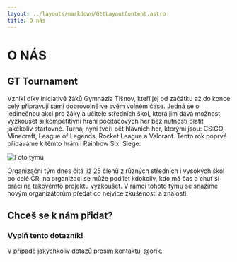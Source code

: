 ```yaml
---
layout: ../layouts/markdown/GttLayoutContent.astro
title: O nás
---
```

# O NÁS

## GT Tournament

Vznikl díky iniciativě žáků Gymnázia Tišnov, kteří jej od začátku až do konce celý připravují sami dobrovolně ve svém volném čase. Jedná se o jedinečnou akci pro žáky a učitele středních škol, která jim dává možnost vyzkoušet si kompetitivní hraní počítačových her bez nutnosti platit jakékoliv startovné. Turnaj nyní tvoří pět hlavních her, kterými jsou: CS:GO, Minecraft, League of Legends, Rocket League a Valorant. Tento rok poprvé přidáváme k těmto hrám i Rainbow Six: Siege.

![Foto týmu](../assets/teamphoto.jpeg)

Organizační tým dnes čítá již 25 členů z různých středních i vysokých škol po celé ČR, na organizaci se může podílet kdokoliv, kdo má čas a chuť si práci na takovémto projektu vyzkoušet. V rámci tohoto týmu se snažíme novým organizátorům předat co nejvíce zkušeností a znalostí.

## Chceš se k nám přidat?

### Vyplň tento dotazník!

V případě jakýchkoliv dotazů prosím kontaktuj @orik.
